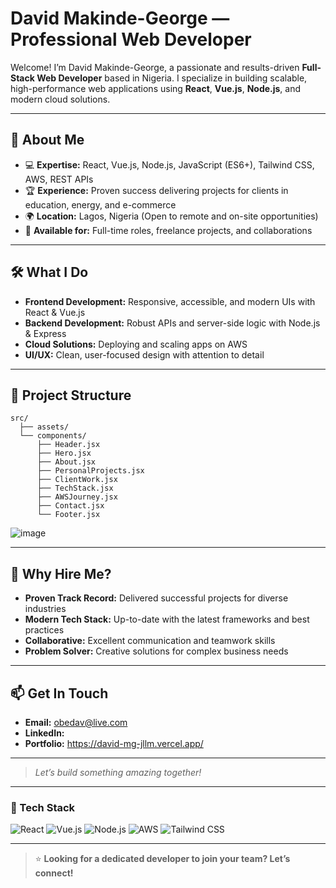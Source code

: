 # David Makinde-George — Professional Web Developer

Welcome! I’m David Makinde-George, a passionate and results-driven **Full-Stack Web Developer** based in Nigeria. I specialize in building scalable, high-performance web applications using **React**, **Vue.js**, **Node.js**, and modern cloud solutions.

---

## 🚀 About Me

- 💻 **Expertise:** React, Vue.js, Node.js, JavaScript (ES6+), Tailwind CSS, AWS, REST APIs
- 🏆 **Experience:** Proven success delivering projects for clients in education, energy, and e-commerce
- 🌍 **Location:** Lagos, Nigeria (Open to remote and on-site opportunities)
- 🤝 **Available for:** Full-time roles, freelance projects, and collaborations

---

## 🛠️ What I Do

- **Frontend Development:** Responsive, accessible, and modern UIs with React & Vue.js
- **Backend Development:** Robust APIs and server-side logic with Node.js & Express
- **Cloud Solutions:** Deploying and scaling apps on AWS
- **UI/UX:** Clean, user-focused design with attention to detail

---

## 📂 Project Structure

```
src/
  ├── assets/
  └── components/
      ├── Header.jsx
      ├── Hero.jsx
      ├── About.jsx
      ├── PersonalProjects.jsx
      ├── ClientWork.jsx
      ├── TechStack.jsx
      ├── AWSJourney.jsx
      ├── Contact.jsx
      └── Footer.jsx
```
![image](https://github.com/user-attachments/assets/1caf7fe4-96cf-4ca0-a04b-8209a04a96ec)

---

## 🌟 Why Hire Me?

- **Proven Track Record:** Delivered successful projects for diverse industries
- **Modern Tech Stack:** Up-to-date with the latest frameworks and best practices
- **Collaborative:** Excellent communication and teamwork skills
- **Problem Solver:** Creative solutions for complex business needs

---

## 📫 Get In Touch

- **Email:** obedav@live.com
- **LinkedIn:** 
- **Portfolio:** https://david-mg-jllm.vercel.app/

---

> *Let’s build something amazing together!*

---

### 📝 Tech Stack

![React](https://img.shields.io/badge/-React-61DAFB?logo=react&logoColor=white&style=flat)
![Vue.js](https://img.shields.io/badge/-Vue.js-4FC08D?logo=vue.js&logoColor=white&style=flat)
![Node.js](https://img.shields.io/badge/-Node.js-339933?logo=node.js&logoColor=white&style=flat)
![AWS](https://img.shields.io/badge/-AWS-232F3E?logo=amazon-aws&logoColor=white&style=flat)
![Tailwind CSS](https://img.shields.io/badge/-Tailwind%20CSS-38B2AC?logo=tailwind-css&logoColor=white&style=flat)

---

> ⭐️ **Looking for a dedicated developer to join your team? Let’s connect!**
